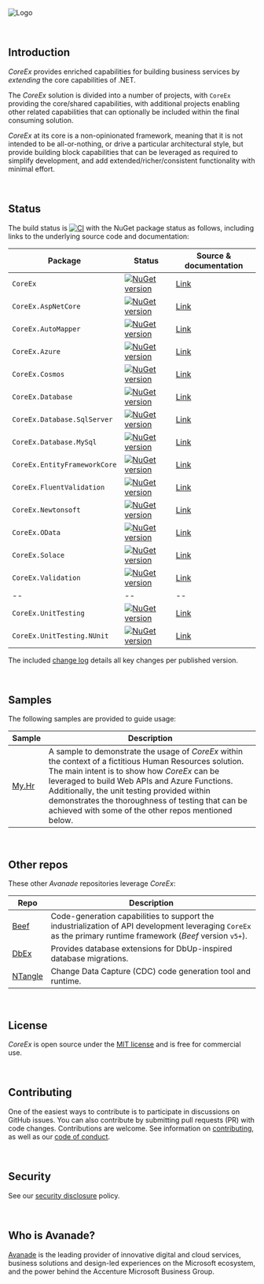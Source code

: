 <br/>

![Logo](./images/Logo256x256.png "CoreEx")

<br/>

## Introduction

_CoreEx_ provides enriched capabilities for building business services by _extending_ the core capabilities of .NET.

The _CoreEx_ solution is divided into a number of projects, with `CoreEx` providing the core/shared capabilities, with additional projects enabling other related capabilities that can optionally be included within the final consuming solution.

_CoreEx_ at its core is a non-opinionated framework, meaning that it is not intended to be all-or-nothing, or drive a particular architectural style, but provide building block capabilities that can be leveraged as required to simplify development, and add extended/richer/consistent functionality with minimal effort.

<br/>

## Status

The build status is [![CI](https://github.com/Avanade/CoreEx/workflows/CI/badge.svg)](https://github.com/Avanade/CoreEx/actions?query=workflow%3ACI) with the NuGet package status as follows, including links to the underlying source code and documentation:

Package | Status | Source & documentation
-|-|-
`CoreEx` | [![NuGet version](https://badge.fury.io/nu/CoreEx.svg)](https://badge.fury.io/nu/CoreEx) | [Link](./src/CoreEx)
`CoreEx.AspNetCore` | [![NuGet version](https://badge.fury.io/nu/CoreEx.AspNetCore.svg)](https://badge.fury.io/nu/CoreEx.AspNetCore) | [Link](./src/CoreEx/AspNetCore)
`CoreEx.AutoMapper` | [![NuGet version](https://badge.fury.io/nu/CoreEx.AutoMapper.svg)](https://badge.fury.io/nu/CoreEx.AutoMapper) | [Link](./src/CoreEx.AutoMapper)
`CoreEx.Azure` | [![NuGet version](https://badge.fury.io/nu/CoreEx.Azure.svg)](https://badge.fury.io/nu/CoreEx.Azure) | [Link](./src/CoreEx.Azure)
`CoreEx.Cosmos` | [![NuGet version](https://badge.fury.io/nu/CoreEx.Cosmos.svg)](https://badge.fury.io/nu/CoreEx.Cosmos) | [Link](./src/CoreEx.Cosmos)
`CoreEx.Database` | [![NuGet version](https://badge.fury.io/nu/CoreEx.Database.svg)](https://badge.fury.io/nu/CoreEx.Database) | [Link](./src/CoreEx.Database)
`CoreEx.Database.SqlServer` | [![NuGet version](https://badge.fury.io/nu/CoreEx.Database.SqlServer.svg)](https://badge.fury.io/nu/CoreEx.Database.SqlServer) | [Link](./src/CoreEx.Database.SqlServer)
`CoreEx.Database.MySql` | [![NuGet version](https://badge.fury.io/nu/CoreEx.Database.MySql.svg)](https://badge.fury.io/nu/CoreEx.Database.MySql) | [Link](./src/CoreEx.Database.MySql)
`CoreEx.EntityFrameworkCore` | [![NuGet version](https://badge.fury.io/nu/CoreEx.EntityFrameworkCore.svg)](https://badge.fury.io/nu/CoreEx.EntityFrameworkCore) | [Link](./src/CoreEx.EntityFrameworkCore)
`CoreEx.FluentValidation` | [![NuGet version](https://badge.fury.io/nu/CoreEx.FluentValidation.svg)](https://badge.fury.io/nu/CoreEx.FluentValidation) | [Link](./src/CoreEx.FluentValidation)
`CoreEx.Newtonsoft` | [![NuGet version](https://badge.fury.io/nu/CoreEx.Newtonsoft.svg)](https://badge.fury.io/nu/CoreEx.Newtonsoft) | [Link](./src/CoreEx.Newtonsoft)
`CoreEx.OData` | [![NuGet version](https://badge.fury.io/nu/CoreEx.OData.svg)](https://badge.fury.io/nu/CoreEx.OData) | [Link](./src/CoreEx.OData)
`CoreEx.Solace` | [![NuGet version](https://badge.fury.io/nu/CoreEx.Solace.svg)](https://badge.fury.io/nu/CoreEx.Solace) | [Link](./src/CoreEx.Solace)
`CoreEx.Validation` | [![NuGet version](https://badge.fury.io/nu/CoreEx.Validation.svg)](https://badge.fury.io/nu/CoreEx.Validation) | [Link](./src/CoreEx.Validation)
-- | -- | --
`CoreEx.UnitTesting` | [![NuGet version](https://badge.fury.io/nu/CoreEx.UnitTesting.svg)](https://badge.fury.io/nu/CoreEx.UnitTesting) | [Link](./src/CoreEx.UnitTesting)
`CoreEx.UnitTesting.NUnit` | [![NuGet version](https://badge.fury.io/nu/CoreEx.UnitTesting.NUnit.svg)](https://badge.fury.io/nu/CoreEx.UnitTesting.NUnit) | [Link](./src/CoreEx.UnitTesting)


The included [change log](CHANGELOG.md) details all key changes per published version.

<br/>

## Samples

The following samples are provided to guide usage:

Sample | Description
-|-
[My.Hr](./samples/My.Hr) | A sample to demonstrate the usage of _CoreEx_ within the context of a fictitious Human Resources solution. The main intent is to show how _CoreEx_ can be leveraged to build Web APIs and Azure Functions. Additionally, the unit testing provided within demonstrates the thoroughness of testing that can be achieved with some of the other repos mentioned below.  

<br/>

## Other repos

These other _Avanade_ repositories leverage _CoreEx_:

Repo | Description
-|-
[Beef](https://github.com/Avanade/beef) | Code-generation capabilities to support the industrialization of API development leveraging `CoreEx` as the primary runtime framework (_Beef_ version `v5+`).
[DbEx](https://github.com/Avanade/dbex) | Provides database extensions for DbUp-inspired database migrations.
[NTangle](https://github.com/Avanade/ntangle) | Change Data Capture (CDC) code generation tool and runtime.

<br/>

## License

_CoreEx_ is open source under the [MIT license](./LICENCE) and is free for commercial use.

<br/>

## Contributing

One of the easiest ways to contribute is to participate in discussions on GitHub issues. You can also contribute by submitting pull requests (PR) with code changes. Contributions are welcome. See information on [contributing](./CONTRIBUTING.md), as well as our [code of conduct](https://avanade.github.io/code-of-conduct/).

<br/>

## Security

See our [security disclosure](./SECURITY.md) policy.

<br/>

## Who is Avanade?

[Avanade](https://www.avanade.com) is the leading provider of innovative digital and cloud services, business solutions and design-led experiences on the Microsoft ecosystem, and the power behind the Accenture Microsoft Business Group.